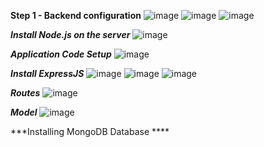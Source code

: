 **Step 1 - Backend configuration**
![image](https://user-images.githubusercontent.com/81834321/116889669-be832d00-ac24-11eb-95d7-32fc5a399eef.png)
![image](https://user-images.githubusercontent.com/81834321/116889844-f1c5bc00-ac24-11eb-9412-682989d95041.png)
![image](https://user-images.githubusercontent.com/81834321/116889923-05712280-ac25-11eb-88c3-9a2abd9ca17d.png)

***Install Node.js on the server***
![image](https://user-images.githubusercontent.com/81834321/116893690-2e93b200-ac29-11eb-8663-2b8d3a4aed5e.png)

***Application Code Setup***
![image](https://user-images.githubusercontent.com/81834321/116894678-3ef85c80-ac2a-11eb-9fcd-b499f05911c9.png)

***Install ExpressJS***
![image](https://user-images.githubusercontent.com/81834321/117561025-e7734a00-b08a-11eb-87b1-ec4374a9633b.png)
![image](https://user-images.githubusercontent.com/81834321/117561079-784a2580-b08b-11eb-8cfd-f9a6a1ca779e.png)
![image](https://user-images.githubusercontent.com/81834321/117561090-9021a980-b08b-11eb-9815-329f84d6c45a.png)

***Routes***
![image](https://user-images.githubusercontent.com/81834321/117561277-42a63c00-b08d-11eb-9fe6-b4e0036a1bdd.png)

***Model***
![image](https://user-images.githubusercontent.com/81834321/117561620-340d5400-b090-11eb-83d0-8b4d641bff29.png)

***Installing MongoDB Database ****
